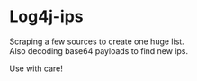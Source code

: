 # Log4j-ips

Scraping a few sources to create one huge list.  
Also decoding base64 payloads to find new ips.  

Use with care!
